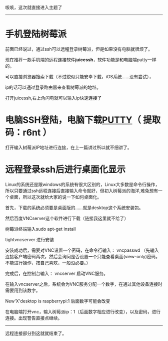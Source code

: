 咳咳，这次就直接进入主题了

------

# 手机登陆树莓派

前面已经说过，通过ssh可以远程登录树莓派，但是如果没有电脑就很烦了。

现在推荐一款手机端的远程连接软件**juicessh**，软件功能是和电脑端putty一样的。

可以直接浏览器搜索下载（不过貌似只能安卓下载，iOS系统……没有尝试），

ip的话可以通过登录路由器来查看树莓派的地址。

打开juicessh,右上角闪电就可以输入ip快速连接了

# 电脑SSH登陆，电脑下载[PUTTY](https://pan.baidu.com/s/12iZLVejW3qVkSnXx4DwZdw)（ 提取码：r6nt ）

打开输入树莓派IP地址进行连接，在上一篇讲过所以就不细讲了。

# 远程登录ssh后进行桌面化显示

Linux的系统还是跟windows的系统有很大区别的，Linux大多数是命令行操作，所以只要通过ssh远程连接后直接输入命令就好，但初入树莓派的海洋,难免想有一个桌面，所以这次就给大家的说一下如何桌面化。

首先，下载的系统必须要是桌面版的……就是desktop这个系统安装包。

然后百度VNCserver这个软件进行下载（链接我这里就不给了）

树莓派终端输入sudo apt-get install

tightvncserver  进行安装

安装成功后，需要对VNC设置一个密码，在命令行输入： vncpasswd （先输入连接客户端密码两次，然后会询问是否设置一个只能查看桌面(view-only)密码，不能进行操作，按自己喜欢，一般没必要。）

完成后，在控制台输入： vncserver 启动VNC服务。

在输入vncserver之后，系统会为VNC服务分配一个数字，在通过其他设备连接时需要用到该数字。

New'X'desktop is raspberrypi:1   后面数字可能会改变

在电脑端打开vnc，输入树莓派ip：1（后面数字相应进行改变），以及密码，进行连接。出现警告直接点继续。



------

远程连接部分到这就就结束了。
